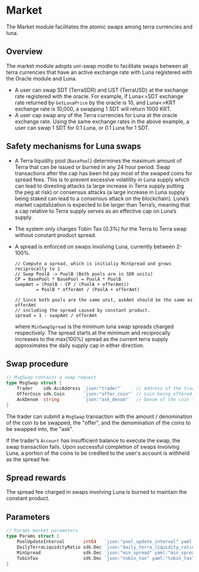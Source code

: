 # Market

The Market module facilitates the atomic swaps among terra currencies and luna.

## Overview

The market module adopts uni-swap modle to facilitate swaps between all terra currencies that have an active exchange rate with Luna registered with the Oracle module and Luna.

* A user can swap SDT \(TerraSDR\) and UST \(TerraUSD\) at the exchange rate registered with the oracle. For example, if Luna&lt;&gt;SDT exchange rate returned by `GetLunaPrice` by the oracle is 10, and Luna&lt;&gt;KRT exchange rate is 10,000, a swapping 1 SDT will return 1000 KRT.
* A user cap swap any of the Terra currencies for Luna at the oracle exchange rate. Using the same exchange rates in the above example, a user can swap 1 SDT for 0.1 Luna, or 0.1 Luna for 1 SDT.

## Safety mechanisms for Luna swaps

* A Terra liquidity pool (`BasePool`) determines the maximum amount of Terra that can be issued or burned in any 24 hour period. Swap transactions after the cap has been hit pay most of the swaped coins for spread fees. This is to prevent excessive volatility in Luna supply which can lead to divesting attacks \(a large increase in Terra supply putting the peg at risk\) or consensus attacks \(a large increase in Luna supply being staked can lead to a consensus attack on the blockchain\). Luna’s market capitalization is expected to be larger than Terra’s, meaning that a cap relative to Terra supply serves as an effective cap on Luna’s supply.
* The system only charges Tobin Tax (0.3%) for the Terra to Terra swap without constant product spread.
* A spread is enforced on swaps involving Luna, currently between 2-100%.

  ```text
  // Compute a spread, which is initialiy MinSpread and grows reciprocally to 1
  // Swap PoolA -> PoolB (Both pools are in SDR units)
  CP = BasePool * BasePool = PoolA * PoolB
  swapAmt = (PoolB - CP / (PoolA + offerAmt))
          = PoolB * offerAmt / (PoolA + offerAmt)

  // Since both pools are the same unit, askAmt should be the same as offerAmt 
  // including the spread caused by constant product.
  spread = 1 - swapAmt / offerAmt
  ```

  where `MinSwapSpread` is the minimum luna swap spreads charged respectively. The spread starts at the minimum and reciprocally increases to the max(100%) spread as the current terra supply approximates the daily supply cap in either direction.

## Swap procedure

```go
// MsgSwap contains a swap request
type MsgSwap struct {
    Trader    sdk.AccAddress `json:"trader"`     // Address of the trader
    OfferCoin sdk.Coin       `json:"offer_coin"` // Coin being offered
    AskDenom  string         `json:"ask_denom"`  // Denom of the coin to swap to
}
```

The trader can submit a `MsgSwap` transaction with the amount / denomination of the coin to be swapped, the "offer", and the denomination of the coins to be swapped into, the "ask".

If the trader's `Account` has insufficient balance to execute the swap, the swap transaction fails. Upon successful completion of swaps involving Luna, a portion of the coins to be credited to the user's account is withheld as the spread fee.

## Spread rewards

The spread fee charged in swaps involving Luna is burned to maintain the constant product.

## Parameters

```go
// Params market parameters
type Params struct {
	PoolUpdateInterval       int64   `json:"pool_update_interval" yaml:"pool_update_interval"`                // reset interval of BasePool
	DailyTerraLiquidityRatio sdk.Dec `json:"daily_terra_liquidity_ratio" yaml:"daily_terra_liquidity_ratio"`  // daily % inflation or deflation cap on Terra
	MinSpread                sdk.Dec `json:"min_spread" yaml:"min_spread"`                                    // minimum spread for swaps involving Luna
	TobinTax                 sdk.Dec `json:"tobin_tax" yaml:"tobin_tax"`                                      // a tax on Terra<>Terra swap
}
```

